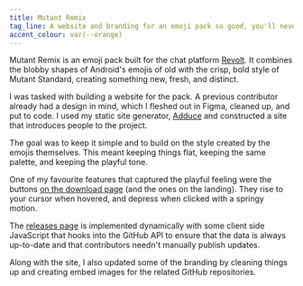 ```yaml
---
title: Mutant Remix
tag_line: A website and branding for an emoji pack so good, you'll never want to use another.
accent_colour: var(--orange)
---
```


Mutant Remix is an emoji pack built for the chat platform [Revolt](https://revolt.chat). It combines the blobby shapes of Android's emojis of old with the crisp, bold style of Mutant Standard, creating something new, fresh, and distinct.

I was tasked with building a website for the pack. A previous contributor already had a design in mind, which I fleshed out in Figma, cleaned up, and put to code. I used my static site generator, [Adduce](https://adduce.vale.rocks) and constructed a site that introduces people to the project.

The goal was to keep it simple and to build on the style created by the emojis themselves. This meant keeping things flat, keeping the same palette, and keeping the playful tone.

One of my favourite features that captured the playful feeling were the buttons [on the download page](https://mutant.revolt.chat/downloads) (and the ones on the landing). They rise to your cursor when hovered, and depress when clicked with a springy motion.

The [releases page](https://mutant.revolt.chat/releases) is implemented dynamically with some client side JavaScript that hooks into the GitHub API to ensure that the data is always up-to-date and that contributors needn't manually publish updates.

Along with the site, I also updated some of the branding by cleaning things up and creating embed images for the related GitHub repositories.

